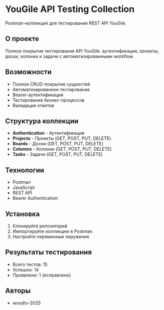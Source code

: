 # YouGile API Testing Collection

Postman-коллекция для тестирования REST API YouGile.

## О проекте

Полное покрытие тестирования API YouGile: аутентификация, проекты, доски, колонки и задачи с автоматизированными workflow.

## Возможности

- Полное CRUD-покрытие сущностей
- Автоматизированное тестирование  
- Bearer-аутентификация
- Тестирование бизнес-процессов
- Валидация ответов

## Структура коллекции

- **Authentication** - Аутентификация
- **Projects** - Проекты (GET, POST, PUT, DELETE)
- **Boards** - Доски (GET, POST, PUT, DELETE)  
- **Columns** - Колонки (GET, POST, PUT, DELETE)
- **Tasks** - Задачи (GET, POST, PUT, DELETE)

## Технологии

- Postman
- JavaScript
- REST API
- Bearer Authentication

## Установка

1. Клонируйте репозиторий
2. Импортируйте коллекцию в Postman
3. Настройте переменные окружения

## Результаты тестирования

- Всего тестов: 15
- Успешно: 14
- Провалено: 1 (исправлено)

## Авторы

- woodtv-2025
